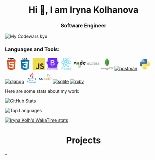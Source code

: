 <h1 align="center">Hi 👋, I am Iryna Kolhanova</h1>
<h3 align="center">Software Engineer</h3>
<img alt="My Codewars kyu" src="https://www.codewars.com/users/Iryna%20K/badges/large">
<h3 align="left">Languages and Tools:</h3>

<a href="https://www.w3.org/html/" target="_blank" rel="noreferrer"><img src="https://raw.githubusercontent.com/devicons/devicon/master/icons/html5/html5-original-wordmark.svg" alt="html5" width="40" height="40"/></a>
<a href="https://www.w3schools.com/css/" target="_blank" rel="noreferrer"><img src="https://raw.githubusercontent.com/devicons/devicon/master/icons/css3/css3-original-wordmark.svg" alt="css3" width="40" height="40"/></a>
<a href="https://developer.mozilla.org/en-US/docs/Web/JavaScript" target="_blank" rel="noreferrer"><img src="https://raw.githubusercontent.com/devicons/devicon/master/icons/javascript/javascript-original.svg" alt="javascript" width="40" height="40"/></a>
<a href="https://getbootstrap.com" target="_blank" rel="noreferrer"><img src="https://raw.githubusercontent.com/devicons/devicon/master/icons/bootstrap/bootstrap-plain-wordmark.svg" alt="bootstrap" width="40" height="40"/></a>
<a href="https://react.dev/" target="_blank" rel="noreferrer"> <img src="https://raw.githubusercontent.com/devicons/devicon/master/icons/react/react-original-wordmark.svg" alt="react" width="40" height="40"/></a>
<a href="https://nodejs.org" target="_blank" rel="noreferrer"><img src="https://raw.githubusercontent.com/devicons/devicon/master/icons/nodejs/nodejs-original-wordmark.svg" alt="nodejs" width="40" height="40"/></a>
<a href="https://expressjs.com" target="_blank" rel="noreferrer"><img src="https://raw.githubusercontent.com/devicons/devicon/master/icons/express/express-original-wordmark.svg" alt="express" width="40" height="40"/></a>
<a href="https://www.mongodb.com/" target="_blank" rel="noreferrer"><img src="https://raw.githubusercontent.com/devicons/devicon/master/icons/mongodb/mongodb-original-wordmark.svg" alt="mongodb" width="40" height="40"/></a>
<a href="https://postman.com" target="_blank" rel="noreferrer"> <img src="https://www.vectorlogo.zone/logos/getpostman/getpostman-icon.svg" alt="postman" width="40" height="40"/></a>
<a href="https://www.python.org" target="_blank" rel="noreferrer"><img src="https://raw.githubusercontent.com/devicons/devicon/master/icons/python/python-original.svg" alt="python" width="40" height="40"/></a>
<a href="https://www.djangoproject.com/" target="_blank" rel="noreferrer"><img src="https://cdn.worldvectorlogo.com/logos/django.svg" alt="django" width="40" height="40"/></a>
<a href="https://www.java.com" target="_blank" rel="noreferrer"><img src="https://raw.githubusercontent.com/devicons/devicon/master/icons/java/java-original.svg" alt="java" width="40" height="40"/></a>
<a href="https://www.mysql.com/" target="_blank" rel="noreferrer"><img src="https://raw.githubusercontent.com/devicons/devicon/master/icons/mysql/mysql-original-wordmark.svg" alt="mysql" width="40" height="40"/></a>
<a href="https://www.sqlite.org/" target="_blank" rel="noreferrer"><img src="https://www.vectorlogo.zone/logos/sqlite/sqlite-icon.svg" alt="sqlite" width="40" height="40"/></a>
<a href="https://www.sqlite.org/" target="_blank" rel="noreferrer"><img src="https://www.vectorlogo.zone/logos/ruby-lang/ruby-lang-icon.svg" alt="ruby" width="40" height="40"/></a>


<p>Here are some stats about my work:</p>

![GitHub Stats](https://github-readme-stats.vercel.app/api?username=IrynaKolh&show_icons=true&theme=radical)

![Top Languages](https://github-readme-stats.vercel.app/api/top-langs/?username=IrynaKolh&layout=compact)

[![Iryna Kolh's WakaTime stats](https://github-readme-stats.vercel.app/api/wakatime?username=IrynaKolh)](https://github.com/IrynaKolh/github-readme-stats)

<h1 align="center">Projects</h1>
<!--
<table>
  <tr>
    <td width="50%" valign="top">
      <h3 align="center">HM Baking</h3><br/>
      <p align="center">
        <a target="_blank" href="(https://ikol-bakery-site.onrender.com/">
          <img src="https://github.com/msrezaie/msrezaie/blob/main/project-gifs/talc.gif" alt="portfolio" width="100%">
        </a>
      </p>
      <p align="center">
        <a href="https://github.com/Talckatoo" target="_blank">
          <img src="https://img.shields.io/static/v1?label=|&message=REPO&color=23555f&style=plastic&logo=github&logo-color=white"/>
        </a>
        <a href="https://www.talckatoo.me/" target="_blank">
          <img src="https://img.shields.io/static/v1?label=|&message=WEBSITE&color=10155c&style=plastic&logo=googlechrome&logo-color=white"/>
        </a>
      </p>
      <p><strong>TypeScript | Socket.io | MongoDB | Express.js | React.js | Node.js</strong><br>A cutting-edge multi-language chat app that effortlessly connects individuals from different linguistic backgrounds.</p>
    </td>
    <td width="50%" valign="top">
      <h3 align="center">Text-Crypt</h3><br/>
      <p align="center">
        <a target="_blank" href="https://text-crypt.netlify.app/">
          <img src="https://github.com/msrezaie/msrezaie/blob/main/project-gifs/tc-demo.gif" alt="text-crypt" width="100%">
        </a>
      </p>
      <p align="center">
        <a href="https://github.com/msrezaie/textual-cryptography" target="_blank">
          <img src="https://img.shields.io/static/v1?label=|&message=REPO&color=23555f&style=plastic&logo=github&logo-color=white"/>
        </a>
        <a href="https://text-crypt.netlify.app/" target="_blank">
          <img src="https://img.shields.io/static/v1?label=|&message=WEBSITE&color=10155c&style=plastic&logo=googlechrome&logo-color=white"/>
        </a>
        <a href="https://textcrypt-api.onrender.com/api-docs/" target="_blank">
          <img src="https://img.shields.io/static/v1?label=|&message=API&color=10155c&style=plastic&logo=swagger&logo-color=white"/>
        </a>
      </p>
      <p><strong>Python | MongoDB | Express.js | React.js | Node.js</strong><br>A full-stack text based cryptography app that allows users to encrypt and decrypt text using various encryption algorithms.</p>
    </td>
  </tr>
  <tr>
    <td width="50%" valign="top">
      <h3 align="center">Maajon's Kitchen</h3><br/>
      <p align="center">
        <a target="_blank" href="https://maajonskitchen-demo.onrender.com">
          <img src="https://github.com/msrezaie/msrezaie/blob/main/project-gifs/mjk.gif" alt="mjk" width="100%">
        </a>
      </p>
      <p align="center">
        <a href="https://github.com/msrezaie/Maajons-Kitchen" target="_blank">
          <img src="https://img.shields.io/static/v1?label=|&message=REPO&color=23555f&style=plastic&logo=github&logo-color=white"/>
        </a>
        <a href="https://maajonskitchen-demo.onrender.com" target="_blank">
          <img src="https://img.shields.io/static/v1?label=|&message=WEBSITE&color=10155c&style=plastic&logo=googlechrome&logo-color=white"/>
        </a>
      </p>
      <p><strong>HTML | CSS | JavaScript | Node.js | MongoDB</strong><br>This full-stack Node.js application provides users with a delightful browsing experience, allowing them to explore the diverse menu of delicious Afghan cuisines offered by Maajon's Kitchen.</p>
    </td>
    <td width="50%" valign="top">
      <h3 align="center">AYAT Clothing Store</h3><br/>
      <p align="center">
        <a target="_blank" href="https://ayatclothing.netlify.app/">
          <img src="https://github.com/msrezaie/msrezaie/blob/main/project-gifs/aya.gif" alt="ayat" width="100%">
        </a>
      </p>
      <p align="center">
        <a href="https://github.com/msrezaie/Clothing-Fashion-Website" target="_blank">
          <img src="https://img.shields.io/static/v1?label=|&message=REPO&color=23555f&style=plastic&logo=github&logo-color=white"/>
        </a>
        <a href="https://ayatclothing.netlify.app/" target="_blank">
          <img src="https://img.shields.io/static/v1?label=|&message=WEBSITE&color=10155c&style=plastic&logo=googlechrome&logo-color=white"/>
        </a>
      </p>
      <p><strong>HTML | CSS | JavaScript | Bootstrap | PHP</strong><br>A static website built for an Afghan Hijab fashion clothing store located in Afghanistan called AYAT, showcasing various designs of Afghan Hijab fashion clothing.</p>
    </td>
  </tr>
</table>
--> 
- <!--
 RSS SCHOOL:
Stage 0 - https://github.com/rolling-scopes-school/irynakolh-JSFEPRESCHOOL
Stage 1-2 - https://github.com/rolling-scopes-school/irynakolh-JSFE2022Q1
Angular - https://github.com/rolling-scopes-school/irynakolh-ANGULAR2022Q3
Node.JS
- 👯 I’m looking to collaborate on ...
- 🤔 I’m looking for help with ...
- 💬 Ask me about ...
- 📫 How to reach me: ...
- 😄 Pronouns: ...
- ⚡ Fun fact: ...
- - 🔭 I’m currently working on ...
- 🌱 I’m currently learning ...
-->


